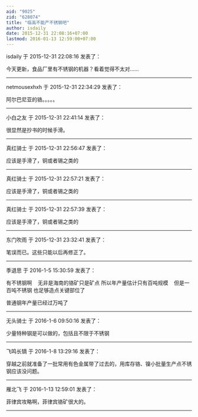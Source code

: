 ```yaml
---
aid: "9025"
zid: "628074"
title: "临高不能产不锈钢吧"
author: isdaily
date: 2015-12-31 22:08:16+07:00
lastmod: 2016-01-13 12:59:00+07:00
---
```


isdaily 于 2015-12-31 22:08:16 发表了：

今天更新，食品厂里有不锈钢的机器？看着觉得不太对……

---

netmousexhxh 于 2015-12-31 22:34:29 发表了：

阿尔巴尼亚的铬。。。。。

---

小白之友 于 2015-12-31 22:41:14 发表了：

很显然是抄书的时候手滑。

---

真红骑士 于 2015-12-31 22:56:47 发表了：

应该是手滑了，铜或者锡之类的

---

真红骑士 于 2015-12-31 22:57:21 发表了：

应该是手滑了，铜或者锡之类的

---

真红骑士 于 2015-12-31 22:57:39 发表了：

应该是手滑了，铜或者锡之类的

---

东门吹雨 于 2015-12-31 23:32:41 发表了：

笔误而已。这些只能以后再修正了。

---

季退思 于 2016-1-5 15:30:59 发表了：

有不锈钢啊    无非是海南的铬矿只是矿点 所以年产量估计只有百吨规模    但是一百吨不锈钢 也足够造点关键部位了

普通钢年产量已经过万吨了

---

无头骑士 于 2016-1-6 09:50:16 发表了：

少量特种钢是可以做的，包括且不限于不锈钢

---

飞鸣长镝 于 2016-1-8 13:29:16 发表了：

穿越之前就准备了一批常用有色金属带了过去的，用库存铬、镍小批量生产点不锈钢应该没问题。

---

雁北飞 于 2016-1-13 12:59:01 发表了：

菲律宾攻略啊，菲律宾铬矿很大的。

---
